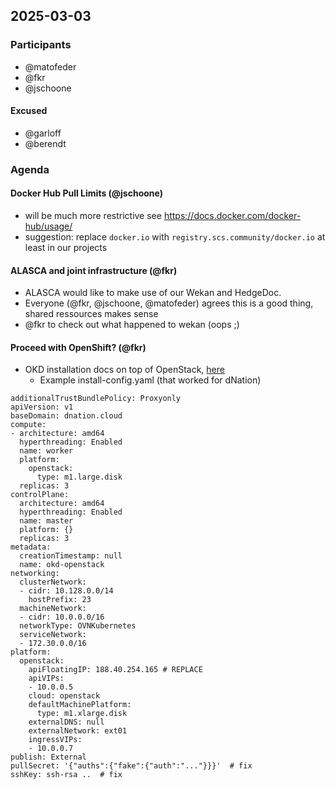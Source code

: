## 2025-03-03

### Participants

- @matofeder
- @fkr
- @jschoone

#### Excused

- @garloff
- @berendt

### Agenda

#### Docker Hub Pull Limits (@jschoone)
- will be much more restrictive see https://docs.docker.com/docker-hub/usage/
- suggestion: replace `docker.io` with `registry.scs.community/docker.io` at least in our projects


#### ALASCA and joint infrastructure (@fkr)

- ALASCA would like to make use of our Wekan and HedgeDoc.
- Everyone (@fkr, @jschoone, @matofeder) agrees this is a good thing, shared ressources makes sense
- @fkr to check out what happened to wekan (oops ;)

#### Proceed with OpenShift? (@fkr)
- OKD installation docs on top of OpenStack, [here](https://docs.okd.io/latest/installing/installing_openstack/installing-openstack-installer-custom.html)
    - Example install-config.yaml (that worked for dNation)
```yaml=
additionalTrustBundlePolicy: Proxyonly
apiVersion: v1
baseDomain: dnation.cloud
compute:
- architecture: amd64
  hyperthreading: Enabled
  name: worker
  platform:
    openstack:
      type: m1.large.disk
  replicas: 3
controlPlane:
  architecture: amd64
  hyperthreading: Enabled
  name: master
  platform: {}
  replicas: 3
metadata:
  creationTimestamp: null
  name: okd-openstack
networking:
  clusterNetwork:
  - cidr: 10.128.0.0/14
    hostPrefix: 23
  machineNetwork:
  - cidr: 10.0.0.0/16
  networkType: OVNKubernetes
  serviceNetwork:
  - 172.30.0.0/16
platform:
  openstack:
    apiFloatingIP: 188.40.254.165 # REPLACE
    apiVIPs:
    - 10.0.0.5
    cloud: openstack
    defaultMachinePlatform:
      type: m1.xlarge.disk
    externalDNS: null
    externalNetwork: ext01
    ingressVIPs:
    - 10.0.0.7
publish: External
pullSecret: '{"auths":{"fake":{"auth":"..."}}}'  # fix
sshKey: ssh-rsa ..  # fix
```
